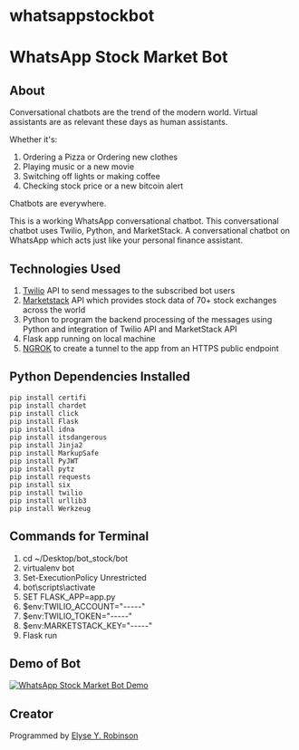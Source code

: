 # whatsappstockbot
# WhatsApp Stock Market Bot

## About
Conversational chatbots are the trend of the modern world. Virtual assistants are as relevant these days as human assistants.

Whether it's: 
1. Ordering a Pizza or Ordering new clothes
2. Playing music or a new movie
3. Switching off lights or making coffee
4. Checking stock price or a new bitcoin alert

Chatbots are everywhere. 

This is a working WhatsApp conversational chatbot. This conversational chatbot uses Twilio, Python, and MarketStack. A conversational chatbot on WhatsApp which acts just like your personal finance assistant.

## Technologies Used
1. [Twilio](https://twilio.com) API to send messages to the subscribed bot users
2. [Marketstack](https://marketstack.com/) API which provides stock data of 70+ stock exchanges across the world
3. Python to program the backend processing of the messages using Python and integration of Twilio API and MarketStack API
4. Flask app running on local machine
5. [NGROK](https://ngrok.com/) to create a tunnel to the app from an HTTPS public endpoint

## Python Dependencies Installed
```
pip install certifi
pip install chardet
pip install click
pip install Flask
pip install idna
pip install itsdangerous
pip install Jinja2
pip install MarkupSafe
pip install PyJWT
pip install pytz
pip install requests
pip install six
pip install twilio
pip install urllib3
pip install Werkzeug
```

## Commands for Terminal
1. cd ~/Desktop/bot_stock/bot
2. virtualenv bot
3. Set-ExecutionPolicy Unrestricted
4. bot\scripts\activate
5. SET FLASK_APP=app.py
6. $env:TWILIO_ACCOUNT="-----"
7. $env:TWILIO_TOKEN="-----"
8. $env:MARKETSTACK_KEY="-----"
9. Flask run

## Demo of Bot
[![WhatsApp Stock Market Bot Demo](http://img.youtube.com/vi/YOUTUBE_VIDEO_ID_HERE/0.jpg)](https://player.vimeo.com/video/484215201 "WhatsApp Stock Market Bot")

## Creator
Programmed by [Elyse Y. Robinson](https://newsin.it)
